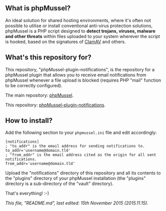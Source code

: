 ## **What is phpMussel?**

An ideal solution for shared hosting environments, where it's often not possible to utilise or install conventional anti-virus protection solutions, phpMussel is a PHP script designed to **detect trojans, viruses, malware and other threats** within files uploaded to your system wherever the script is hooked, based on the signatures of [ClamAV](http://www.clamav.net/) and others.

## **What's this repository for?**

This repository, "phpMussel-plugin-notifications", is the repository for a phpMussel plugin that allows you to receive email notifications from phpMussel whenever a file upload is blocked (requires PHP "mail" function to be correctly configured).

The main repository: [phpMussel](https://github.com/Maikuolan/phpMussel).

This repository: [phpMussel-plugin-notifications](https://github.com/Maikuolan/phpMussel-plugin-notifications).

## **How to install?**

Add the following section to your `phpmussel.ini` file and edit accordingly:

```
[notifications]
; "to_addr" is the email address for sending notifications to.
to_addr='username@domain.tld'
; "from_addr" is the email address cited as the origin for all sent notifications.
from_addr='username@domain.tld'
```

Upload the "notifications" directory of this repository and all its contents to the "plugins" directory of your phpMussel installation (the "plugins" directory is a sub-directory of the "vault" directory).

That's everything! :-)

*This file, "README.md", last edited: 15th November 2015 (2015.11.15).*
